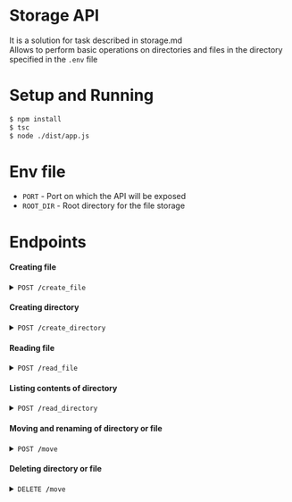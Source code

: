 Storage API
===
It is a solution for task described in storage.md<br>
Allows to perform basic operations on directories and files in the directory specified in the `.env` file

Setup and Running 
===

```bash
$ npm install
$ tsc
$ node ./dist/app.js
```

Env file
===
- `PORT` - Port on which the API will be exposed
- `ROOT_DIR` - Root directory for the file storage

Endpoints
===

#### Creating file
<details>
 <summary><code>POST <b>/</b>create_file</code></summary>

##### Body Parameters

> | name      |  type     | data type | description                     |
> |-----------|-----------|-----------|---------------------------------|
> | path      |  required | string    | new file path                   |
> | encoding  |  required | string    | encoding of content             |
> | content   |  required | string    | content of the file             |

###### Note
`encoding` has to be one of:
- `ascii`
- `utf8`
- `utf-8`
- `utf16le`
- `utf-16le`
- `ucs2`
- `ucs-2`
- `base64`
- `base64url`
- `latin1`
- `binary`
- `hex`

##### Responses

> | http code | reason                                                                                |
> |-----------|---------------------------------------------------------------------------------------|
> | `201`     | File created successfully                                                             | 
> | `400`     | One or more parameters missing                                                        |
> | `403`     | Trying to create file in `/admin` (sub)directory without role header set to `admin`   |
> | `404`     | Directory doesn't exist                                                               | 
> | `409`     | File already exists                                                                   | 

##### Example cURL creating `/abc/file.txt` file with `Hello world!` text

> ```javascript
>  curl -X POST -H "Content-Type: application/json" localhost:3000/create_file -d "{\"path\":\"/abc/file.txt\",\"encoding\":\"utf8\",\"content\":\"Hello world!\"}"
> ```

</details>

#### Creating directory
<details>
 <summary><code>POST <b>/</b>create_directory</code></summary>

##### Body Parameters

> | name      |  type     | data type | description                     |
> |-----------|-----------|-----------|---------------------------------|
> | path      |  required | string    | new directory path              |

##### Responses

> | http code | reason                                                                                    |
> |-----------|-------------------------------------------------------------------------------------------|
> | `201`     | Directory created successfully                                                            | 
> | `400`     | path parameter missing                                                                    |
> | `403`     | Trying to create directory in `/admin` (sub)directory without role header set to `admin`  |
> | `409`     | Directory already exists                                                                  | 

##### Example cURL creating `/abc/file.txt` file with `Hello world!` text

> ```javascript
>  curl -X POST -H "Content-Type: application/json" localhost:3000/create_directory -d "{\"path\":\"/abc/qwe\"}"
> ```

</details>

#### Reading file
<details>
 <summary><code>POST <b>/</b>read_file</code></summary>

##### Body Parameters

> | name      |  type     | data type | description                     |
> |-----------|-----------|-----------|---------------------------------|
> | path      | required  | string    | path to the file                |

##### Responses

> | http code | reason                                                                      |
> |-----------|-----------------------------------------------------------------------------|
> | `200`     | File read sucessfully                                                       | 
> | `400`     | Path parameter is missing                                                   |
> | `403`     | Trying to access file in `/admin` folder without role header set to `admin` |
> | `404`     | File doesn't exists                                                         | 

##### Example cURL reading `file.txt` located in root directory

> ```javascript
>  curl -X POST -H "Content-Type: application/json" localhost:3000/read_file -d "{\"path\":\"file.txt\"}"
> ```

##### Example cURL reading `file.txt` located in directory `/abc/qwe`

> ```javascript
>  curl -X POST -H "Content-Type: application/json" localhost:3000/read_file -d "{\"path\":\"/abc/qwe/file.txt\"}"
> ```

</details>

#### Listing contents of directory
<details>
 <summary><code>POST <b>/</b>read_directory</code></summary>

##### Body Parameters

> | name      |  type     | data type | description                     |
> |-----------|-----------|-----------|---------------------------------|
> | path      |  required | string    | path to the file                |

##### Responses

> | http code | reason                                                                      |
> |-----------|-----------------------------------------------------------------------------|
> | `200`     | Directory read sucessfully                                                  | 
> | `400`     | Path parameter is missing                                                   |
> | `403`     | Trying to read directory `/admin` without role header set to `admin`        |
> | `404`     | Directory doesn't exists                                                    | 

##### Example cURL reading root directory content

> ```javascript
>  curl -X POST -H "Content-Type: application/json" localhost:3000/read_directory -d "{\"path\":\"/\"}"
> ```

##### Example cURL reading content of `/abc/qwe` directory

> ```javascript
>  curl -X POST -H "Content-Type: application/json" localhost:3000/read_directory -d "{\"path\":\"/abc/qwe\"}"
> ```

</details>

#### Moving and renaming of directory or file
<details>
 <summary><code>POST <b>/</b>move</code></summary>

##### Body Parameters

> | name      |  type     | data type | description                     |
> |-----------|-----------|-----------|---------------------------------|
> | fromPath  |  required | string    | file/directory to rename        |
> | toPath    |  required | string    | new name of the file/directory  |

##### Responses

> | http code | reason                                                                                |
> |-----------|---------------------------------------------------------------------------------------|
> | `200`     | File/directory renamed successfully                                                   | 
> | `400`     | fromPath and/or toPath parameter is missing                                           |
> | `403`     | Trying to rename directory `/admin` or its content without role header set to `admin` |
> | `404`     | File/directory specified in fromPath parameter doesn't exist                          | 
> | `409`     | File/directory specified in toPath parameter already exists                           | 

##### Example cURL renaming folder `/abc/qwe` to `/abc/ewq`

> ```javascript
>  curl -X POST -H "Content-Type: application/json" localhost:3000/move -d "{\"fromPath\":\"/abc/qwe\",\"toPath\":\"/abc/ewq\"}"
> ```

##### Example cURL moving file `/abc/qwe/file.txt` to `/file.txt`

> ```javascript
>  curl -X POST -H "Content-Type: application/json" localhost:3000/move -d "{\"fromPath\":\"/abc/qwe/file.txt\",\"toPath\":\"/file.txt\"}"
> ```

</details>

#### Deleting directory or file
<details>
 <summary><code>DELETE <b>/</b>move</code></summary>

##### Body Parameters

> | name      |  type     | data type | description                     |
> |-----------|-----------|-----------|---------------------------------|
> | path      |  required | string    | file/directory to remove        |

##### Responses

> | http code | reason                                                                                |
> |-----------|---------------------------------------------------------------------------------------|
> | `200`     | File/directory deleted successfully                                                   | 
> | `400`     | path parameter is missing                                                             |
> | `403`     | Trying to remove directory `/admin` or its content without role header set to `admin` |
> | `404`     | File/directory specified in path parameter doesn't exist                              |

##### Example cURL removing folder `/abc/qwe`

> ```javascript
>  curl -X DELETE -H "Content-Type: application/json" localhost:3000/delete -d "{\"path\":\"/abc/qwe\"}"
> ```

##### Example cURL removing file `/abc/qwe/file.txt`

> ```javascript
>  curl -X DELETE -H "Content-Type: application/json" localhost:3000/delete -d "{\"path\":\"/abc/qwe/file.txt\"}"
> ```

</details>

